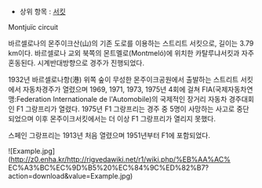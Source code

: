   * 상위 항목 : [서킷](%EC%84%9C%ED%82%B7.md)  

Montjuïc circuit

바르셀로나의 몬주이크산(山)의 기존 도로를 이용하는 스트리트 서킷으로, 길이는 3.79 km이다. 바르셀로나 교외 북쪽의
몬트멜로(Montmeló)에 위치한 카탈루냐서킷과 자주 혼동된다. 시계반대방향으로 경주가 진행되었다.

1932년 바르셀로나항(港) 위쪽 숲이 무성한 몬주이크공원에서 출발하는 스트리트 서킷에서 자동차경주가 열렸으며 1969, 1971,
1973, 1975년 4회에 걸쳐 FIA(국제자동차연맹:Federation Internationale de l'Automobile)의
국제적인 장거리 자동차 경주대회인 F1 그랑프리가 열렸다. 1975년 F1 그랑프리는 경주 중 5명이 사망하는 사고로 중단되었으며 이후
몬주이크서킷에서는 더 이상 F1 그랑프리가 열리지 못했다.

스페인 그랑프리는 1913년 처음 열렸으며 1951년부터 F1에 포함되었다.

![Example.jpg](http://z0.enha.kr/http://rigvedawiki.net/r1/wiki.php/%EB%AA%AC%
EC%A3%BC%EC%9D%B5%20%EC%84%9C%ED%82%B7?action=download&value=Example.jpg)

